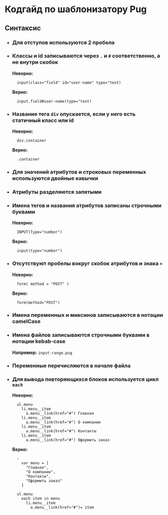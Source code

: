 # Кодгайд по шаблонизатору Pug

## Синтаксис

* ### Для отступов используются 2 пробела
* ### Классы и id записываются через `.` и `#` соответственно, а не внутри скобок
  __Неверно:__
  ```pug
    input(class="field" id="user-name" type="text)
  ```
  __Верно:__
  ```pug
    input.field#user-name(type="text)
  ```
* ### Название тега `div` опускается, если у него есть статичный класс или id
  __Неверно:__
  ```pug
    div.container
  ```
  __Верно:__
  ```pug
    .container
  ```
* ### Для значений атрибутов и строковых переменных используются двойные кавычки
* ### Атрибуты разделяются запятыми
* ### Имена тегов и названия атрибутов записаны строчными буквами
  __Неверно:__
  ```pug
    INPUT(Type="number")
  ```
  __Верно:__
  ```pug
    input(type="number")
  ```
* ### Отсутствуют пробелы вокруг скобок атрибутов и знака `=`
  __Неверно:__
  ```pug
    form( method = "POST" )
  ```
  __Верно:__
  ```pug
    form(method="POST")
  ```

* ### Имена переменных и миксинов записываются в нотации camelCase
* ### Имена файлов записываются строчными буквами в нотации kebab-case
  __Например:__ `input-range.pug`
* ### Переменные перечисляются в начале файла
* ### Для вывода повторяющихся блоков используется цикл `each`
  __Неверно:__
  ```pug
    ul.menu
      li.menu__item
        a.menu__link(href="#") Главная
      li.menu__item
        a.menu__link(href="#") О компании
      li.menu__item
        a.menu__link(href="#") Контакты
      li.menu__item
        a.menu__link(href="#") Оформить заказ
  ```
  __Верно:__
  ```pug
    -
      var menu = [
        "Главная",
        "О компании",
        "Контакты",
        "Оформить заказ"
      ]
      
    ul.menu
      each item in menu
        li.menu__item
          a.menu__link(href="#")= item
  ```
